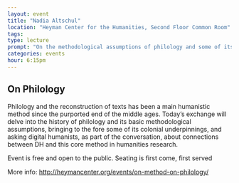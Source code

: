 ```yaml
---
layout: event
title: "Nadia Altschul"
location: "Heyman Center for the Humanities, Second Floor Common Room"
tags: 
type: lecture
prompt: "On the methodological assumptions of philology and some of its colonial underpinnings, as well as the connections between digital humanities and this core method in humanities research."
categories: events
hour: 6:15pm
---
```


## On Philology

Philology and the reconstruction of texts has been a main humanistic method since the purported end of the middle ages. Today’s exchange will delve into the history of philology and its basic methodological assumptions, bringing to the fore some of its colonial underpinnings, and asking digital humanists, as part of the conversation, about connections between DH and this core method in humanities research.

Event is free and open to the public. Seating is first come, first served

More info: <http://heymancenter.org/events/on-method-on-philology/>